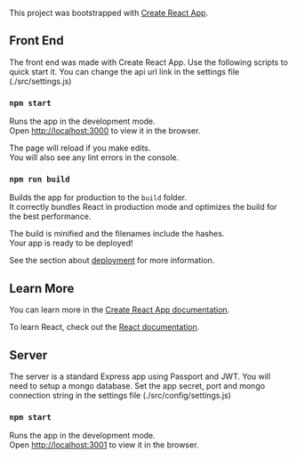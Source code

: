 This project was bootstrapped with [Create React App](https://github.com/facebook/create-react-app).

## Front End

The front end was made with Create React App. Use the following scripts to quick start it. You can change the api url link in the settings file (./src/settings.js)

### `npm start`

Runs the app in the development mode.<br>
Open [http://localhost:3000](http://localhost:3000) to view it in the browser.

The page will reload if you make edits.<br>
You will also see any lint errors in the console.

### `npm run build`

Builds the app for production to the `build` folder.<br>
It correctly bundles React in production mode and optimizes the build for the best performance.

The build is minified and the filenames include the hashes.<br>
Your app is ready to be deployed!

See the section about [deployment](https://facebook.github.io/create-react-app/docs/deployment) for more information.

## Learn More

You can learn more in the [Create React App documentation](https://facebook.github.io/create-react-app/docs/getting-started).

To learn React, check out the [React documentation](https://reactjs.org/).


## Server

The server is a standard Express app using Passport and JWT. You will need to setup a mongo database. Set the app secret, port and mongo connection string in the settings file (./src/config/settings.js)

### `npm start`

Runs the app in the development mode.<br>
Open [http://localhost:3001](http://localhost:3001) to view it in the browser.